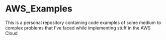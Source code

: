 # AWS_Examples
This is a personal repository containing code examples of some medium to complex problems that I've faced while implementing stuff in the AWS Cloud
